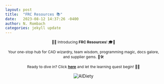 ```yaml
---
layout: post
title:  "FRC Resources 📚"
date:   2023-08-12 14:37:26 -0400
author: N. Rombach
categories: jekyll update
---
```


<div style="text-align: center; font-size: 12px">
    <p>🤖🎉 Introducing <strong>FRC Resources</strong>! 🎓🔧</p>
    <p>Your one-stop hub for CAD wizardry, team wisdom, programming magic, docs galore, and supplier gems. 🌟🛠️</p>
    <p>Ready to dive in? Click <a href="https://docs.google.com/document/d/15C8zG_amuXUMIT9prsG9tARXWJR4kUQTv-c_sbQoC2g/edit?usp=sharing" target="_blank"><strong>here</strong></a> and let the learning quest begin! 🚀🔗</p>
</div>

<p style="text-align: center;">
  <img src="{{ site.baseurl }}/assets/images/AIBrain.gif" alt="AIDiety">
</p>


[firstinspires]: https://www.firstinspires.org/robotics/frc
[firstreg]: https://login2.firstinspires.org/Account/Login
[Qual78]: https://www.thebluealliance.com/match/2023miwmi_qm78
[APCSA]: https://runestone.academy/ns/books/published/HartHS_APCSA_FRC24/index.html
[MSU]: https://drive.google.com/drive/folders/1x9UObfBQId2rwInRlrZxavEPQuLbMj_R?usp=sharing
[TBA]: https://www.thebluealliance.com/team/6128
[FRCPoster]: https://drive.google.com/file/d/1ncob92Pq0ILPDAlG7XROPMt_NxwRxsf3/view?usp=sharing
[FRC Resources]: https://docs.google.com/document/d/15C8zG_amuXUMIT9prsG9tARXWJR4kUQTv-c_sbQoC2g/edit?usp=sharing